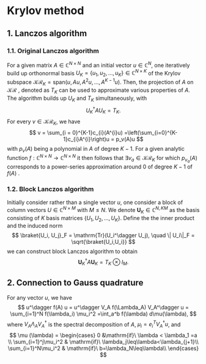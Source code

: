 # Krylov method
## 1. Lanczos algorithm
### 1.1. Original Lanczos algorithm
For a given matrix $A\in\mathbb{C}^{N\times N}$ and an initial vector $u\in\mathbb{C}^N$, one iteratively build up orthonormal basis $U_{K}= \{u_{1}, u_{2}, \dots, u_{K}\}\in\mathbb{C}^{N\times K}$ of the Krylov subspace $\mathcal{KR}_{K} = \mathrm{span}(u, Au, A^{2}u, \dots, A^{K-1}u)$. Then, the projection of $A$ on $\mathcal{KR}$ , denoted as $T_K$ can be used to approximate various properties of $A$. The algorithm builds up $U_K$ and $T_K$ simultaneously,  with
$$
U_{K}^{\dagger}A U_{K}= T_K.
$$
For every $v \in \mathcal{KR}_K$, we have 
$$
v = \sum_{i = 0}^{K-1}c_{i}(A^{i}u) =\left(\sum_{i=0}^{K-1}c_{i}A^{i}\right)u = p_v(A)u
$$with $p_v(A)$ being a polynomial in $A$ of degree $K-1$. For a given analytic function $f: \mathbb{C}^{N\times N} \to \mathbb{C}^{N\times N}$ it then follows that $\exists v_{a} \in \mathcal{KR}_{K}$ for which $p_{v_a}(A)$ corresponds to a power-series approximation around $0$ of degree $K-1$ of $f(A)$ .
### 1.2. Block Lanczos algorithm
Initially consider rather than a single vector $u$, one consider a block of column vectors $U\in\mathbb{C}^{N\times M}$ with $M\leq N$. We denote $\boldsymbol{U}_K \in \mathbb{C}^{N, KM}$ as the basis consisting of $K$ basis matrices $\{U_1, U_2, \dots, U_K\}$.
Define the the inner product  and the induced norm
$$
\braket{U_i, U_j}_F = \mathrm{Tr}(U_i^\dagger U_j), \quad \| U_i\|_F = \sqrt{\braket{U_i,U_i}} 
$$
we can construct block Lanczos algorithm to obtain 
$$
\boldsymbol{U}_K^\dagger A \boldsymbol{U}_K = T_K \otimes I_M.
$$
## 2. Connection to Gauss quadrature
For any vector $u$, we have
$$
u^\dagger f(A) u = u^\dagger V_A f(\Lambda_A) V_A^\dagger u = \sum_{i=1}^N f(\lambda_i) \mu_i^2 =\int_a^b f(\lambda) d\mu(\lambda),
$$
where $V_A\Lambda_A V_A^\dagger$ is the spectral decomposition of $A$, $\mu_i = e_i^TV_A^\dagger u$, and
$$
\mu (\lambda) = \begin{cases} 0 &\mathrm{if}\  \lambda < \lambda_1 =a \\
\sum_{i=1}^j\mu_i^2  & \mathrm{if}\ \lambda_j\leq\lambda<\lambda_{j+1}\\
 \sum_{i=1}^N\mu_i^2  & \mathrm{if}\ b=\lambda_N\leq\lambda\\
\end{cases}
$$



